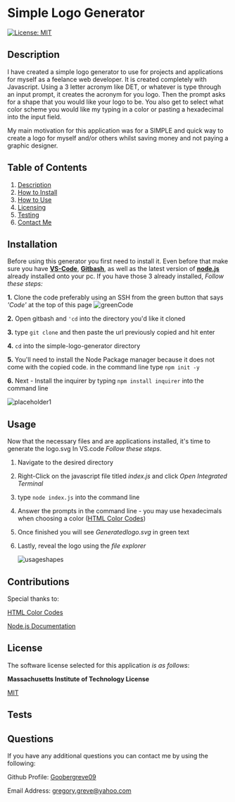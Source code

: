 # Simple Logo Generator

  [![License: MIT](https://img.shields.io/badge/License-MIT-yellow.svg)](https://opensource.org/licenses/MIT)

  
## Description

I have created a simple logo generator to use for projects and applications for myself as a feelance web developer. It is created completely with Javascript. Using a 3 letter acronym like DET, or whatever is type through an input prompt, it creates the acronym for you logo. Then the prompt asks for a shape that you would like your logo to be. You also get to select what color scheme you would like my typing in a color or pasting a hexadecimal into the input field. 

My main motivation for this application was for a SIMPLE and quick way to create a logo for myself and/or others whilst saving money and not paying a graphic designer. 
  
## Table of Contents

1. [Description](#description)  
2. [How to Install](#installation)  
3. [How to Use](#usage)  
4. [Licensing](#license)  
5. [Testing](#tests)  
6. [Contact Me](#questions)

## Installation

Before using this generator you first need to install it. Even before that make sure you have [**VS-Code**](https://code.visualstudio.com/download), [**Gitbash**](https://gitforwindows.org/), as well as the latest version of [**node.js**](https://nodejs.org/en/download) already installed onto your pc. If you have those 3 already installed, *Follow these steps:*

**1.** Clone the code preferably using an SSH from the green button that says *'Code'* at the top of this page
![greenCode](https://github.com/Goobergreve09/simple-logo-generator/assets/143923830/385b6da8-bf3e-4295-aef4-a62078802b3b)

**2.** Open gitbash and `'cd` into the directory you'd like it cloned
   
**3.** type `git clone` and then paste the url previously copied and hit enter

**4.** `cd` into the simple-logo-generator directory
   
**5.** You'll need to install the Node Package manager because it does not come with the copied code. in the command line type `npm init -y`
   
**6.** Next - Install the inquirer by typing `npm install inquirer` into the command line
   

![placeholder1](https://github.com/Goobergreve09/simple-logo-generator/assets/143923830/8d1f71ba-9a26-4d34-bde3-ff7d40f85161)





## Usage

Now that the necessary files and are applications installed, it's  time to generate the logo.svg In VS.code *Follow these steps*.

1. Navigate to the desired directory

2. Right-Click on the javascript file titled *index.js* and click *Open Integrated Terminal*

3. type `node index.js` into the command line

4. Answer the prompts in the command line - you may use hexadecimals when choosing a color ([HTML Color Codes](https://htmlcolorcodes.com/))

5. Once finished you will see *Generatedlogo.svg* in green text

6. Lastly, reveal the logo using the *file explorer*

   ![usageshapes](https://github.com/Goobergreve09/simple-logo-generator/assets/143923830/c723ef03-4005-44a2-aab9-d6ae9e9d2586)


## Contributions

Special thanks to:

[HTML Color Codes](https://htmlcolorcodes.com/)

[Node.js Documentation](https://nodejs.org/api/esm.html)


## License

The software license selected for this application *is as follows*:

**Massachusetts Institute of Technology License**

[MIT](https://opensource.org/licenses/MIT)



## Tests



## Questions

If you have any additional questions you can contact me by using the following:

 Github Profile: [Goobergreve09](https://www.github.com/Goobergreve09)

 Email Address: gregory.greve@yahoo.com


